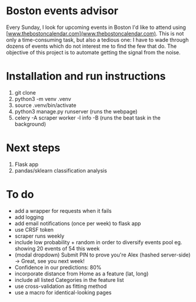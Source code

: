 # Boston events advisor

Every Sunday, I look for upcoming events in Boston I'd like to attend using [www.thebostoncalendar.com](www.thebostoncalendar.com). This is not only a time-consuming task, but also a tedious one: I have to wade through dozens of events which do not interest me to find the few that do. The objective of this project is to automate getting the signal from the noise.

# Installation and run instructions

1. git clone <repo>
2. python3 -m venv .venv
3. source .venv/bin/activate
4. python3 manage.py runserver (runs the webpage)
5. celery -A scraper worker -l info -B (runs the beat task in the background)

# Next steps

1. Flask app
2. pandas/sklearn classification analysis 

# To do

* add a wrapper for requests when it fails
* add logging
* add email notifications (once per week) to flask app
* use CRSF token
* scraper runs weekly
* include low probability + random in order to diversify events pool eg. showing 20 events of 54 this week
* (modal dropdown) Submit PIN to prove you're Alex (hashed server-side) -> Great, see you next week!
* Confidence in our predictions: 80%
* incorporate distance from Home as a feature (lat, long)
* include all listed Categories in the feature list
* use cross-validation as fitting method
* use a macro for identical-looking pages
